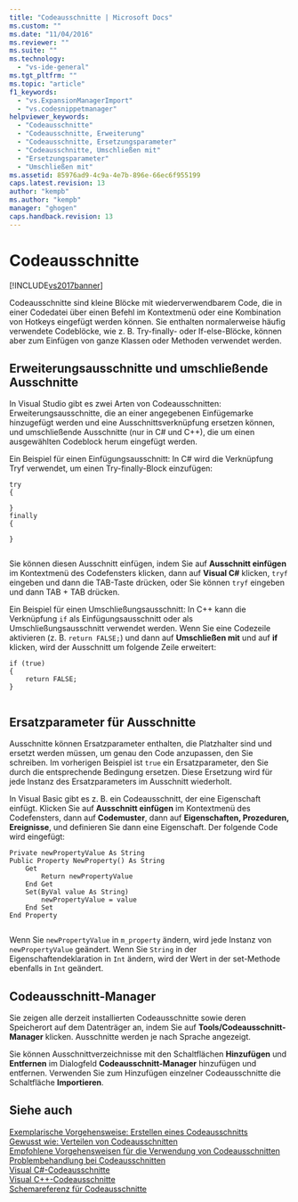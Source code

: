 ```yaml
---
title: "Codeausschnitte | Microsoft Docs"
ms.custom: ""
ms.date: "11/04/2016"
ms.reviewer: ""
ms.suite: ""
ms.technology: 
  - "vs-ide-general"
ms.tgt_pltfrm: ""
ms.topic: "article"
f1_keywords: 
  - "vs.ExpansionManagerImport"
  - "vs.codesnippetmanager"
helpviewer_keywords: 
  - "Codeausschnitte"
  - "Codeausschnitte, Erweiterung"
  - "Codeausschnitte, Ersetzungsparameter"
  - "Codeausschnitte, Umschließen mit"
  - "Ersetzungsparameter"
  - "Umschließen mit"
ms.assetid: 85976ad9-4c9a-4e7b-896e-66ec6f955199
caps.latest.revision: 13
author: "kempb"
ms.author: "kempb"
manager: "ghogen"
caps.handback.revision: 13
---
```

# Codeausschnitte
[!INCLUDE[vs2017banner](../code-quality/includes/vs2017banner.md)]

Codeausschnitte sind kleine Blöcke mit wiederverwendbarem Code, die in einer Codedatei über einen Befehl im Kontextmenü oder eine Kombination von Hotkeys eingefügt werden können.  Sie enthalten normalerweise häufig verwendete Codeblöcke, wie z. B. Try\-finally\- oder If\-else\-Blöcke, können aber zum Einfügen von ganze Klassen oder Methoden verwendet werden.  
  
## Erweiterungsausschnitte und umschließende Ausschnitte  
 In Visual Studio gibt es zwei Arten von Codeausschnitten: Erweiterungsausschnitte, die an einer angegebenen Einfügemarke hinzugefügt werden und eine Ausschnittsverknüpfung ersetzen können, und umschließende Ausschnitte \(nur in C\# und C\+\+\), die um einen ausgewählten Codeblock herum eingefügt werden.  
  
 Ein Beispiel für einen Einfügungsausschnitt: In C\# wird die Verknüpfung Tryf verwendet, um einen Try\-finally\-Block einzufügen:  
  
```  
try  
{  
  
}  
finally  
{  
  
}  
  
```  
  
 Sie können diesen Ausschnitt einfügen, indem Sie auf **Ausschnitt einfügen** im Kontextmenü des Codefensters klicken, dann auf **Visual C\#** klicken, `tryf` eingeben und dann die TAB\-Taste drücken, oder Sie können `tryf` eingeben und dann TAB \+ TAB drücken.  
  
 Ein Beispiel für einen Umschließungsausschnitt: In C\+\+ kann die Verknüpfung `if` als Einfügungsausschnitt oder als Umschließungsausschnitt verwendet werden.  Wenn Sie eine Codezeile aktivieren \(z. B. `return FALSE;`\) und dann auf **Umschließen mit** und auf **if** klicken, wird der Ausschnitt um folgende Zeile erweitert:  
  
```  
if (true)  
{  
    return FALSE;  
}  
  
```  
  
## Ersatzparameter für Ausschnitte  
 Ausschnitte können Ersatzparameter enthalten, die Platzhalter sind und ersetzt werden müssen, um genau den Code anzupassen, den Sie schreiben.  Im vorherigen Beispiel ist `true` ein Ersatzparameter, den Sie durch die entsprechende Bedingung ersetzen.  Diese Ersetzung wird für jede Instanz des Ersatzparameters im Ausschnitt wiederholt.  
  
 In Visual Basic gibt es z. B. ein Codeausschnitt, der eine Eigenschaft einfügt.  Klicken Sie auf **Ausschnitt einfügen** im Kontextmenü des Codefensters, dann auf **Codemuster**, dann auf **Eigenschaften, Prozeduren, Ereignisse**, und definieren Sie dann eine Eigenschaft.  Der folgende Code wird eingefügt:  
  
```  
Private newPropertyValue As String  
Public Property NewProperty() As String  
    Get  
        Return newPropertyValue  
    End Get  
    Set(ByVal value As String)  
        newPropertyValue = value  
    End Set  
End Property  
  
```  
  
 Wenn Sie `newPropertyValue` in `m_property` ändern, wird jede Instanz von `newPropertyValue` geändert.  Wenn Sie `String` in der Eigenschaftendeklaration in `Int` ändern, wird der Wert in der set\-Methode ebenfalls in `Int` geändert.  
  
## Codeausschnitt\-Manager  
 Sie zeigen alle derzeit installierten Codeausschnitte sowie deren Speicherort auf dem Datenträger an, indem Sie auf **Tools\/Codeausschnitt\-Manager** klicken.  Ausschnitte werden je nach Sprache angezeigt.  
  
 Sie können Ausschnittverzeichnisse mit den Schaltflächen **Hinzufügen** und **Entfernen** im Dialogfeld **Codeausschnitt\-Manager** hinzufügen und entfernen.  Verwenden Sie zum Hinzufügen einzelner Codeausschnitte die Schaltfläche **Importieren**.  
  
## Siehe auch  
 [Exemplarische Vorgehensweise: Erstellen eines Codeausschnitts](../ide/walkthrough-creating-a-code-snippet.md)   
 [Gewusst wie: Verteilen von Codeausschnitten](../ide/how-to-distribute-code-snippets.md)   
 [Empfohlene Vorgehensweisen für die Verwendung von Codeausschnitten](../ide/best-practices-for-using-code-snippets.md)   
 [Problembehandlung bei Codeausschnitten](../ide/troubleshooting-snippets.md)   
 [Visual C\#\-Codeausschnitte](../ide/visual-csharp-code-snippets.md)   
 [Visual C\+\+\-Codeausschnitte](../ide/visual-cpp-code-snippets.md)   
 [Schemareferenz für Codeausschnitte](../ide/code-snippets-schema-reference.md)